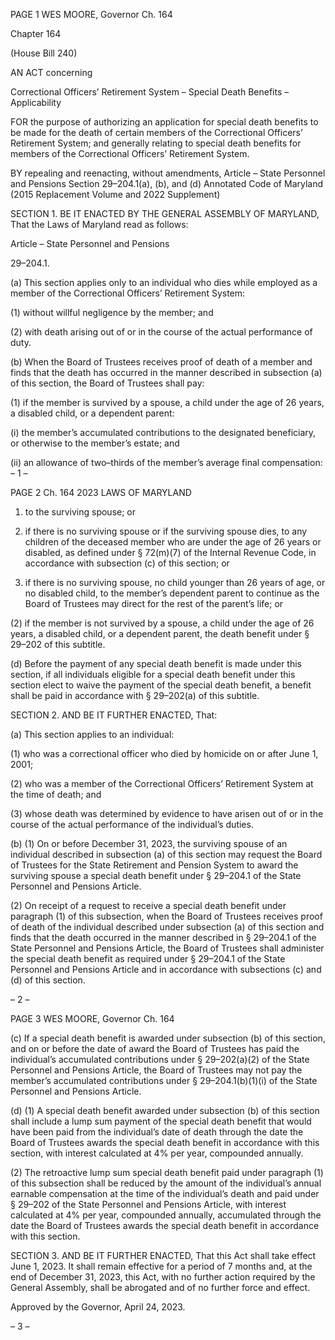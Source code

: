 PAGE 1
WES MOORE, Governor Ch. 164

Chapter 164

(House Bill 240)

AN ACT concerning

Correctional Officers’ Retirement System – Special Death Benefits –
Applicability

FOR the purpose of authorizing an application for special death benefits to be made for the
death of certain members of the Correctional Officers’ Retirement System; and
generally relating to special death benefits for members of the Correctional Officers’
Retirement System.

BY repealing and reenacting, without amendments,
Article – State Personnel and Pensions
Section 29–204.1(a), (b), and (d)
Annotated Code of Maryland
(2015 Replacement Volume and 2022 Supplement)

SECTION 1. BE IT ENACTED BY THE GENERAL ASSEMBLY OF MARYLAND,
That the Laws of Maryland read as follows:

Article – State Personnel and Pensions

29–204.1.

(a) This section applies only to an individual who dies while employed as a
member of the Correctional Officers’ Retirement System:

(1) without willful negligence by the member; and

(2) with death arising out of or in the course of the actual performance of
duty.

(b) When the Board of Trustees receives proof of death of a member and finds that
the death has occurred in the manner described in subsection (a) of this section, the Board
of Trustees shall pay:

(1) if the member is survived by a spouse, a child under the age of 26 years,
a disabled child, or a dependent parent:

(i) the member’s accumulated contributions to the designated
beneficiary, or otherwise to the member’s estate; and

(ii) an allowance of two–thirds of the member’s average final
compensation:
– 1 –

PAGE 2
Ch. 164 2023 LAWS OF MARYLAND

1. to the surviving spouse; or

2. if there is no surviving spouse or if the surviving spouse
dies, to any children of the deceased member who are under the age of 26 years or disabled,
as defined under § 72(m)(7) of the Internal Revenue Code, in accordance with subsection
(c) of this section; or

3. if there is no surviving spouse, no child younger than 26
years of age, or no disabled child, to the member’s dependent parent to continue as the
Board of Trustees may direct for the rest of the parent’s life; or

(2) if the member is not survived by a spouse, a child under the age of 26
years, a disabled child, or a dependent parent, the death benefit under § 29–202 of this
subtitle.

(d) Before the payment of any special death benefit is made under this section, if
all individuals eligible for a special death benefit under this section elect to waive the
payment of the special death benefit, a benefit shall be paid in accordance with § 29–202(a)
of this subtitle.

SECTION 2. AND BE IT FURTHER ENACTED, That:

(a) This section applies to an individual:

(1) who was a correctional officer who died by homicide on or after June 1,
2001;

(2) who was a member of the Correctional Officers’ Retirement System at
the time of death; and

(3) whose death was determined by evidence to have arisen out of or in the
course of the actual performance of the individual’s duties.

(b) (1) On or before December 31, 2023, the surviving spouse of an individual
described in subsection (a) of this section may request the Board of Trustees for the State
Retirement and Pension System to award the surviving spouse a special death benefit
under § 29–204.1 of the State Personnel and Pensions Article.

(2) On receipt of a request to receive a special death benefit under
paragraph (1) of this subsection, when the Board of Trustees receives proof of death of the
individual described under subsection (a) of this section and finds that the death occurred
in the manner described in § 29–204.1 of the State Personnel and Pensions Article, the
Board of Trustees shall administer the special death benefit as required under § 29–204.1
of the State Personnel and Pensions Article and in accordance with subsections (c) and (d)
of this section.

– 2 –

PAGE 3
WES MOORE, Governor Ch. 164

(c) If a special death benefit is awarded under subsection (b) of this section, and
on or before the date of award the Board of Trustees has paid the individual’s accumulated
contributions under § 29–202(a)(2) of the State Personnel and Pensions Article, the Board
of Trustees may not pay the member’s accumulated contributions under § 29–204.1(b)(1)(i)
of the State Personnel and Pensions Article.

(d) (1) A special death benefit awarded under subsection (b) of this section
shall include a lump sum payment of the special death benefit that would have been paid
from the individual’s date of death through the date the Board of Trustees awards the
special death benefit in accordance with this section, with interest calculated at 4% per
year, compounded annually.

(2) The retroactive lump sum special death benefit paid under paragraph
(1) of this subsection shall be reduced by the amount of the individual’s annual earnable
compensation at the time of the individual’s death and paid under § 29–202 of the State
Personnel and Pensions Article, with interest calculated at 4% per year, compounded
annually, accumulated through the date the Board of Trustees awards the special death
benefit in accordance with this section.

SECTION 3. AND BE IT FURTHER ENACTED, That this Act shall take effect June
1, 2023. It shall remain effective for a period of 7 months and, at the end of December 31,
2023, this Act, with no further action required by the General Assembly, shall be abrogated
and of no further force and effect.

Approved by the Governor, April 24, 2023.

– 3 –